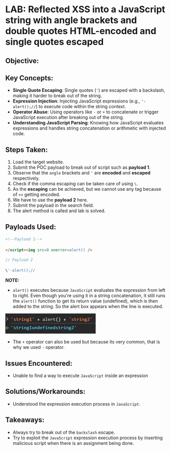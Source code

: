 # LAB: Reflected XSS into a JavaScript string with angle brackets and double quotes HTML-encoded and single quotes escaped

## Objective:

## Key Concepts:

- **Single Quote Escaping**: Single quotes (`'`) are escaped with a backslash, making it harder to break out of the string.
- **Expression Injection**: Injecting JavaScript expressions (e.g., `'-alert();//`) to execute code within the string context.
- **Operator Abuse**: Using operators like `-` or `+` to concatenate or trigger JavaScript execution after breaking out of the string.
- **Understanding JavaScript Parsing**: Knowing how JavaScript evaluates expressions and handles string concatenation or arithmetic with injected code.

## Steps Taken:

1. Load the target website.
2. Submit the POC payload to break out of script such as **payload 1**.
3. Observe that the `angle` brackets and `'` are **encoded** and **escaped** respectively.
4. Check if the comma escaping can be taken care of using `\`.
5. As the **escaping** can be achieved, but we cannot use any tag because of `<>` getting encoded.
6. We have to use the **payload 2** here.
7. Submit the payload in the search field.
8. The alert method is called and lab is solved.

## Payloads Used:

```html
<!--Payload 1-->

</script><img src=0 onerror=alert() />
```

```javascript
// Payload 2

\'-alert();//
```

**NOTE:**

- `alert()` executes because `JavaScript` evaluates the expression from left to right. Even though you're using it in a string concatenation, it still runs the `alert()` function to get its return value (undefined), which is then added to the string. So the alert box appears when the line is executed.

![](./Images/javascript%20handling%20expressions%20with%20alert%20method.png)

- The `+` operator can also be used but because its very common, that is why we used `-` operator.

## Issues Encountered:

- Unable to find a way to execute `JavaScript` inside an expression

## Solutions/Workarounds:

- Understood the expression execution process in `JavaScript`.

## Takeaways:

- Always try to break out of the `backslash` escape.
- Try to exploit the `JavaScript` expression execution process by inserting malicious script when there is an assignment being done.
